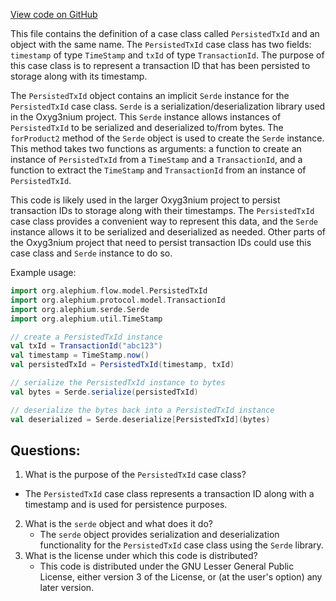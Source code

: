 [View code on GitHub](https://github.com/alephium/alephium/flow/src/main/scala/org/alephium/flow/model/PersistedTxId.scala)

This file contains the definition of a case class called `PersistedTxId` and an object with the same name. The `PersistedTxId` case class has two fields: `timestamp` of type `TimeStamp` and `txId` of type `TransactionId`. The purpose of this case class is to represent a transaction ID that has been persisted to storage along with its timestamp. 

The `PersistedTxId` object contains an implicit `Serde` instance for the `PersistedTxId` case class. `Serde` is a serialization/deserialization library used in the Oxyg3nium project. This `Serde` instance allows instances of `PersistedTxId` to be serialized and deserialized to/from bytes. The `forProduct2` method of the `Serde` object is used to create the `Serde` instance. This method takes two functions as arguments: a function to create an instance of `PersistedTxId` from a `TimeStamp` and a `TransactionId`, and a function to extract the `TimeStamp` and `TransactionId` from an instance of `PersistedTxId`. 

This code is likely used in the larger Oxyg3nium project to persist transaction IDs to storage along with their timestamps. The `PersistedTxId` case class provides a convenient way to represent this data, and the `Serde` instance allows it to be serialized and deserialized as needed. Other parts of the Oxyg3nium project that need to persist transaction IDs could use this case class and `Serde` instance to do so. 

Example usage:

```scala
import org.alephium.flow.model.PersistedTxId
import org.alephium.protocol.model.TransactionId
import org.alephium.serde.Serde
import org.alephium.util.TimeStamp

// create a PersistedTxId instance
val txId = TransactionId("abc123")
val timestamp = TimeStamp.now()
val persistedTxId = PersistedTxId(timestamp, txId)

// serialize the PersistedTxId instance to bytes
val bytes = Serde.serialize(persistedTxId)

// deserialize the bytes back into a PersistedTxId instance
val deserialized = Serde.deserialize[PersistedTxId](bytes)
```
## Questions: 
 1. What is the purpose of the `PersistedTxId` case class?
   - The `PersistedTxId` case class represents a transaction ID along with a timestamp and is used for persistence purposes.
2. What is the `serde` object and what does it do?
   - The `serde` object provides serialization and deserialization functionality for the `PersistedTxId` case class using the `Serde` library.
3. What is the license under which this code is distributed?
   - This code is distributed under the GNU Lesser General Public License, either version 3 of the License, or (at the user's option) any later version.